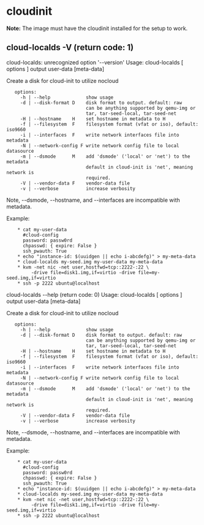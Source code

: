 # cloudinit

**Note:** The image must have the cloudinit installed for the setup to work.

## cloud-localds -V (return code: 1)
cloud-localds: unrecognized option '--version'
Usage: cloud-localds [ options ] output user-data [meta-data]

   Create a disk for cloud-init to utilize nocloud
```
   options:
     -h | --help             show usage
     -d | --disk-format D    disk format to output. default: raw
                             can be anything supported by qemu-img or
                             tar, tar-seed-local, tar-seed-net
     -H | --hostname    H    set hostname in metadata to H
     -f | --filesystem  F    filesystem format (vfat or iso), default: iso9660
     -i | --interfaces  F    write network interfaces file into metadata
     -N | --network-config F write network config file to local datasource
     -m | --dsmode      M    add 'dsmode' ('local' or 'net') to the metadata
                             default in cloud-init is 'net', meaning network is
                             required.
     -V | --vendor-data F    vendor-data file
     -v | --verbose          increase verbosity
```
Note, --dsmode, --hostname, and --interfaces are incompatible with metadata.

   Example:
```
    * cat my-user-data
      #cloud-config
      password: passw0rd
      chpasswd: { expire: False }
      ssh_pwauth: True
    * echo "instance-id: $(uuidgen || echo i-abcdefg)" > my-meta-data
    * cloud-localds my-seed.img my-user-data my-meta-data
    * kvm -net nic -net user,hostfwd=tcp::2222-:22 \
         -drive file=disk1.img,if=virtio -drive file=my-seed.img,if=virtio
    * ssh -p 2222 ubuntu@localhost
```
cloud-localds --help (return code: 0)
Usage: cloud-localds [ options ] output user-data [meta-data]

   Create a disk for cloud-init to utilize nocloud
```
   options:
     -h | --help             show usage
     -d | --disk-format D    disk format to output. default: raw
                             can be anything supported by qemu-img or
                             tar, tar-seed-local, tar-seed-net
     -H | --hostname    H    set hostname in metadata to H
     -f | --filesystem  F    filesystem format (vfat or iso), default: iso9660
     -i | --interfaces  F    write network interfaces file into metadata
     -N | --network-config F write network config file to local datasource
     -m | --dsmode      M    add 'dsmode' ('local' or 'net') to the metadata
                             default in cloud-init is 'net', meaning network is
                             required.
     -V | --vendor-data F    vendor-data file
     -v | --verbose          increase verbosity
```
   Note, --dsmode, --hostname, and --interfaces are incompatible with metadata.

   Example:
```
    * cat my-user-data
      #cloud-config
      password: passw0rd
      chpasswd: { expire: False }
      ssh_pwauth: True
    * echo "instance-id: $(uuidgen || echo i-abcdefg)" > my-meta-data
    * cloud-localds my-seed.img my-user-data my-meta-data
    * kvm -net nic -net user,hostfwd=tcp::2222-:22 \
         -drive file=disk1.img,if=virtio -drive file=my-seed.img,if=virtio
    * ssh -p 2222 ubuntu@localhost
```
